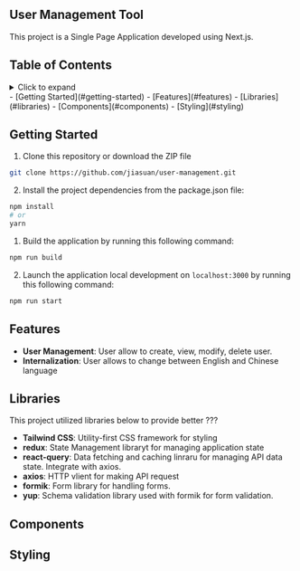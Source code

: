 ## User Management Tool
This project is a Single Page Application developed using Next.js.

## Table of Contents

<details><summary>Click to expand</summary></details>
- [Getting Started](#getting-started)
- [Features](#features)
- [Libraries](#libraries)
- [Components](#components)
- [Styling](#styling)



## Getting Started
1. Clone this repository or download the ZIP file
```sh
git clone https://github.com/jiasuan/user-management.git
```

2. Install the project dependencies from the package.json file:
```sh
npm install
# or
yarn
```


1. Build the application by running this following command:
```sh
npm run build
```

2. Launch the application local development on `localhost:3000` by running this following command:
```sh
npm run start
```

## Features
- **User Management**: User allow to create, view, modify, delete user.
- **Internalization**: User allows to change between English and Chinese language

## Libraries
This project utilized libraries below to provide better ???
- **Tailwind CSS**: Utility-first CSS framework for styling
- **redux**: State Management libraryt for managing application state
- **react-query**: Data fetching and caching linraru for managing API data state. Integrate with axios.
- **axios**: HTTP vlient for making API request
- **formik**: Form library for handling forms.
- **yup**: Schema validation library used with formik for form validation.

## Components

## Styling
